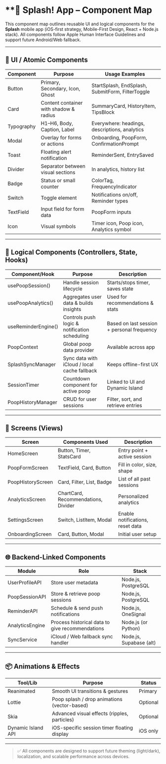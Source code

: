 # **🧩 Splash! App – Component Map

  

This component map outlines reusable UI and logical components for the **Splash** mobile app (iOS-first strategy, Mobile-First Design, React + Node.js stack). All components follow Apple Human Interface Guidelines and support future Android/Web fallback.

---

## **🎨 UI / Atomic Components**

|**Component**|**Purpose**|**Usage Examples**|
|---|---|---|
|Button|Primary, Secondary, Icon, Ghost|StartSplash, EndSplash, SubmitForm, FilterToggle|
|Card|Content container with shadow & radius|SummaryCard, HistoryItem, TipsBlock|
|Typography|H1–H6, Body, Caption, Label|Everywhere: headings, descriptions, analytics|
|Modal|Overlay for forms or actions|Onboarding, PoopForm, ConfirmationPrompt|
|Toast|Floating alert notification|ReminderSent, EntrySaved|
|Divider|Separator between visual sections|In analytics, history list|
|Badge|Status or small counter|ColorTag, FrequencyIndicator|
|Switch|Toggle element|Notifications on/off, Reminder types|
|TextField|Input field for form data|PoopForm inputs|
|Icon|Visual symbols|Timer icon, Poop icon, Analytics symbol|

---

## **🧠 Logical Components (Controllers, State, Hooks)**

|**Component/Hook**|**Purpose**|**Description**|
|---|---|---|
|usePoopSession()|Handle session lifecycle|Starts/stops timer, saves state|
|usePoopAnalytics()|Aggregates user data & builds insights|Used for recommendations & stats|
|useReminderEngine()|Controls push logic & notification scheduling|Based on last session + personal frequency|
|PoopContext|Global poop data provider|Available across app|
|SplashSyncManager|Sync data with iCloud / local cache fallback|Keeps offline-first UX|
|SessionTimer|Countdown component for active poop|Linked to UI and Dynamic Island|
|PoopHistoryManager|CRUD for user sessions|Filter, sort, and retrieve entries|

---

## **🧱 Screens (Views)**

|**Screen**|**Components Used**|**Description**|
|---|---|---|
|HomeScreen|Button, Timer, StatsCard|Entry point + active session|
|PoopFormScreen|TextField, Card, Button|Fill in color, size, shape|
|PoopHistoryScreen|Card, Filter, List, Badge|List of all past sessions|
|AnalyticsScreen|ChartCard, Recommendations, Divider|Personalized analytics|
|SettingsScreen|Switch, ListItem, Modal|Enable notifications, reset data|
|OnboardingScreen|Card, Button, Modal|Initial user setup|

---

## **🌐 Backend-Linked Components**

|**Module**|**Role**|**Stack**|
|---|---|---|
|UserProfileAPI|Store user metadata|Node.js, PostgreSQL|
|PoopSessionAPI|Store & retrieve poop sessions|Node.js, PostgreSQL|
|ReminderAPI|Schedule & send push notifications|Node.js, OneSignal|
|AnalyticsEngine|Process historical data to give recommendations|Node.js (or Python)|
|SyncService|iCloud / Web fallback sync handler|Node.js, Supabase (alt)|

---

## **📦 Animations & Effects**

|**Tool/Lib**|**Purpose**|**Status**|
|---|---|---|
|Reanimated|Smooth UI transitions & gestures|Primary|
|Lottie|Poop splash / drop animations (vector-based)|Optional|
|Skia|Advanced visual effects (ripples, particles)|Optional|
|Dynamic Island API|iOS-specific session timer floating display|iOS only|

---

> ✅ All components are designed to support future theming (light/dark), localization, and scalable performance across devices.